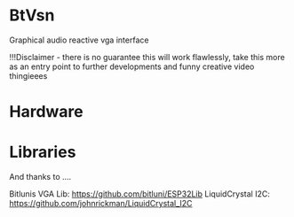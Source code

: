 # BtVsn

Graphical audio reactive vga interface

!!!Disclaimer - there is no guarantee this will work flawlessly, take this more as an entry point to
                further developments and funny creative video thingieees

# Hardware

# Libraries
And thanks to ....

Bitlunis VGA Lib: https://github.com/bitluni/ESP32Lib
LiquidCrystal I2C: https://github.com/johnrickman/LiquidCrystal_I2C
